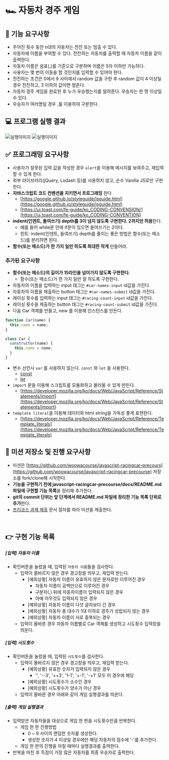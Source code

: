 # 🏎️ 자동차 경주 게임

## 🎯 기능 요구사항

- 주어진 횟수 동안 n대의 자동차는 전진 또는 멈출 수 있다.
- 자동차에 이름을 부여할 수 있다. 전진하는 자동차를 출력할 때 자동차 이름을 같이 출력한다.
- 자동차 이름은 쉼표(,)를 기준으로 구분하며 이름은 5자 이하만 가능하다.
- 사용자는 몇 번의 이동을 할 것인지를 입력할 수 있어야 한다.
- 전진하는 조건은 0에서 9 사이에서 random 값을 구한 후 random 값이 4 이상일 경우 전진하고, 3 이하의 값이면 멈춘다.
- 자동차 경주 게임을 완료한 후 누가 우승했는지를 알려준다. 우승자는 한 명 이상일 수 있다.
- 우승자가 여러명일 경우 ,를 이용하여 구분한다.

## 💻 프로그램 실행 결과

![실행이미지](images/result.gif)
![실행이미지](images/result.jpg)

## ✅ 프로그래밍 요구사항

- 사용자가 잘못된 입력 값을 작성한 경우 `alert`을 이용해 메시지를 보여주고, 재입력할 수 있게 한다.
- 외부 라이브러리(jQuery, Lodash 등)를 사용하지 않고, 순수 Vanilla JS로만 구현한다.
- **자바스크립트 코드 컨벤션을 지키면서 프로그래밍** 한다
  - [https://google.github.io/styleguide/jsguide.html](https://google.github.io/styleguide/jsguide.html)
  - [https://ui.toast.com/fe-guide/ko_CODING-CONVENSION/](https://ui.toast.com/fe-guide/ko_CODING-CONVENTION)
- **indent(인덴트, 들여쓰기) depth를 3이 넘지 않도록 구현한다. 2까지만 허용**한다.
  - 예를 들어 while문 안에 if문이 있으면 들여쓰기는 2이다.
  - 힌트: indent(인덴트, 들여쓰기) depth를 줄이는 좋은 방법은 함수(또는 메소드)를 분리하면 된다.
- **함수(또는 메소드)가 한 가지 일만 하도록 최대한 작게** 만들어라.

### 추가된 요구사항

- **함수(또는 메소드)의 길이가 15라인을 넘어가지 않도록 구현한다.**
  - 함수(또는 메소드)가 한 가지 일만 잘 하도록 구현한다.
- 자동차의 이름을 입력하는 input 태그는 `#car-names-input` id값을 가진다.
- 자동차의 이름을 제출하는 button 태그는 `#car-names-submit` id값을 가진다.
- 레이싱 횟수를 입력하는 input 태그는 `#racing-count-input` id값을 가진다.
- 레이싱 횟수을 제출하는 button 태그는 `#racing-count-submit` id값을 가진다.
- 다음 Car 객체를 만들고, new 를 이용해 인스턴스를 만든다.

```javascript
function Car(name) {
  this.name = name;
}

class Car {
  constructor(name) {
    this.name = name;
  }
}
```

- 변수 선언시 `var` 를 사용하지 않는다. `const` 와 `let` 을 사용한다.
  - [const](https://developer.mozilla.org/ko/docs/Web/JavaScript/Reference/Statements/const)
  - [let](https://developer.mozilla.org/ko/docs/Web/JavaScript/Reference/Statements/let)
- `import` 문을 이용해 스크립트를 모듈화하고 불러올 수 있게 만든다.
  - [https://developer.mozilla.org/ko/docs/Web/JavaScript/Reference/Statements/import](https://developer.mozilla.org/ko/docs/Web/JavaScript/Reference/Statements/import)
- `template literal`을 이용해 데이터와 html string을 가독성 좋게 표현한다.
  - [https://developer.mozilla.org/ko/docs/Web/JavaScript/Reference/Template_literals](https://developer.mozilla.org/ko/docs/Web/JavaScript/Reference/Template_literals)

## 📝 미션 저장소 및 진행 요구사항

- 미션은 [https://github.com/woowacourse/javascript-racingcar-precours](https://github.com/woowacourse/javascript-racingcar-precourse) 저장소를 fork/clone해 시작한다.
- **기능을 구현하기 전에 javascript-racingcar-precourse/docs/README.md 파일에 구현할 기능 목록**을 정리해 추가한다.
- **git의 commit 단위는 앞 단계에서 README.md 파일에 정리한 기능 목록 단위로 추가**한다.
- [프리코스 과제 제출](https://github.com/woowacourse/woowacourse-docs/tree/master/precourse) 문서 절차를 따라 미션을 제출한다.

<br>

## 👉 구현 기능 목록

##### [입력] 자동차 이름

- 확인버튼을 눌렀을 때, 입력된 `자동차 이름`들을 검사한다.
  - 입력이 올바르지 않은 경우 경고창을 띄우고, 재입력 받는다.
    - [예외상황] 자동차 이름이 유효하지 않은 문자로만 이루어진 경우
      - 자동차 이름이 공백만으로 이루어진 경우
      - 구분자(,) 뒤에 자동차이름이 입력되지 않은 경우
      - 아예 아무것도 입력되지 않은 경우
    - [예외상황] 자동차 이름이 다섯 글자보다 긴 경우
    - [예외상황] 자동차 총 대수가 1대 이하로 경주가 성립되지 않는 경우
    - [예외상황] 자동차 이름이 서로 중복되는 경우
  - 입력이 올바른 경우 자동차 이름별로 Car 객체를 생성하고 시도횟수 입력창을 띄운다.

##### [입력] 시도횟수

- 확인버튼을 눌렀을 때, 입력된 `시도횟수`를 검사한다.
  - 입력이 올바르지 않은 경우 경고창을 띄우고, 재입력 받는다.
    - [예외상황] 유효한 숫자가 입력되지 않은 경우
      - '', '--3', '++3', '1-1', '+-1', '-+1' 모두 이 경우에 해당
    - [예외상황] 시도횟수가 소수인 경우
    - [예외상황] 시도횟수가 양수가 아닌 경우
  - 입력이 올바른 경우 아래와 같이 게임 실행결과를 띄운다.

##### [출력] 게임 실행결과

- 입력받은 자동차들을 대상으로 게임 한 판을 시도횟수만큼 반복한다.
  - 게임 한 판 진행방법
    - 0 ~ 9 사이의 랜덤한 숫자를 생성한다.
    - 생성한 숫자가 4 이상일 경우에만 해당 자동차의 점수에 '-'를 추가한다.
  - 게임 한 판의 진행을 마칠 때마다 실행결과를 출력한다.
- 반복을 마친 후 득점이 가장 많은 자동차를 최종 우승자로 출력한다.
